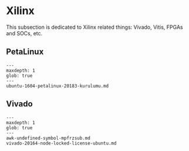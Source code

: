 # Xilinx

This subsection is dedicated to Xilinx related things: Vivado, Vitis, FPGAs and
SOCs, etc.

## PetaLinux

```{toctree}
---
maxdepth: 1
glob: true
---
ubuntu-1604-petalinux-20183-kurulumu.md
```

## Vivado

```{toctree}
---
maxdepth: 1
glob: true
---
awk-undefined-symbol-mpfrzsub.md
vivado-20164-node-locked-license-ubuntu.md
```
